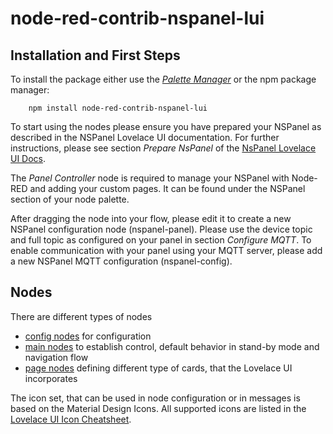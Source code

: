 # node-red-contrib-nspanel-lui

## Installation and First Steps

To install the package either use the [_Palette Manager_](https://nodered.org/docs/user-guide/editor/palette/manager) or the npm package manager:

```
    npm install node-red-contrib-nspanel-lui
```

To start using the nodes please ensure you have prepared your NSPanel as described in the NSPanel Lovelace UI documentation. For further instructions, please see section _Prepare NsPanel_ of the [NsPanel Lovelace UI Docs](https://docs.nspanel.pky.eu/).

The _Panel Controller_ node is required to manage your NSPanel with Node-RED and adding your custom pages. It can be found under the NSPanel section of your node palette.

After dragging the node into your flow, please edit it to create a new NSPanel configuration node (nspanel-panel). Please use the device topic and full topic as configured on your panel in section _Configure MQTT_. To enable communication with your panel using your MQTT server, please add a new NSPanel MQTT configuration (nspanel-config).

## Nodes

There are different types of nodes

-   [config nodes](config-nodes.md) for configuration
-   [main nodes](./nodes.md) to establish control, default behavior in stand-by mode and navigation flow
-   [page nodes](./page-nodes.md) defining different type of cards, that the Lovelace UI incorporates

The icon set, that can be used in node configuration or in messages is based on the Material Design Icons. All supported icons are listed in the [Lovelace UI Icon Cheatsheet](https://docs.nspanel.pky.eu/icon-cheatsheet.html).
